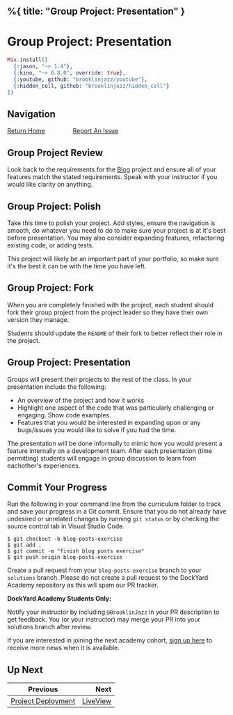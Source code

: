 %{
  title: "Group Project: Presentation"
}
---
# Group Project: Presentation

```elixir
Mix.install([
  {:jason, "~> 1.4"},
  {:kino, "~> 0.8.0", override: true},
  {:youtube, github: "brooklinjazz/youtube"},
  {:hidden_cell, github: "brooklinjazz/hidden_cell"}
])
```

## Navigation

[Return Home](../start.livemd)<span style="padding: 0 30px"></span>
[Report An Issue](https://github.com/DockYard-Academy/beta_curriculum/issues/new?assignees=&labels=&template=issue.md&title=)

## Group Project Review

Look back to the requirements for the [Blog](group_project_blog.livemd) project and ensure all of your features match the stated requirements. Speak with your instructor if you would like clarity on anything.

## Group Project: Polish

Take this time to polish your project. Add styles, ensure the navigation is smooth, do whatever you need to do to make sure your project is at it's best before presentation. You may also consider expanding features, refactoring existing code, or adding tests.

This project will likely be an important part of your portfolio, so make sure it's the best it can be with the time you have left.

## Group Project: Fork

When you are completely finished with the project, each student should fork their group project from the project leader so they have their own version they manage.

Students should update the `README` of their fork to better reflect their role in the project.

## Group Project: Presentation

Groups will present their projects to the rest of the class. In your presentation include the following:

* An overview of the project and how it works
* Highlight one aspect of the code that was particularly challenging or engaging. Show code examples.
* Features that you would be interested in expanding upon or any bugs/issues you would like to solve if you had the time.

The presentation will be done informally to mimic how you would present a feature internally on a development team. After each presentation (time permitting) students will engage in group discussion to learn from eachother's experiences.

## Commit Your Progress

Run the following in your command line from the curriculum folder to track and save your progress in a Git commit.
Ensure that you do not already have undesired or unrelated changes by running `git status` or by checking the source control tab in Visual Studio Code.

```
$ git checkout -b blog-posts-exercise
$ git add .
$ git commit -m "finish blog posts exercise"
$ git push origin blog-posts-exercise
```

Create a pull request from your `blog-posts-exercise` branch to your `solutions` branch.
Please do not create a pull request to the DockYard Academy repository as this will spam our PR tracker.

**DockYard Academy Students Only:**

Notify your instructor by including `@BrooklinJazz` in your PR description to get feedback.
You (or your instructor) may merge your PR into your solutions branch after review.

If you are interested in joining the next academy cohort, [sign up here](https://academy.dockyard.com/) to receive more news when it is available.

## Up Next

| Previous                                             | Next                                   |
| ---------------------------------------------------- | -------------------------------------: |
| [Project Deployment](../exercises/deployment.livemd) | [LiveView](../reading/liveview.livemd) |


